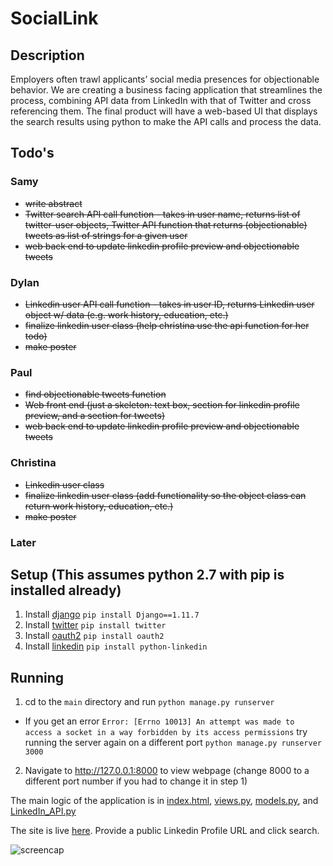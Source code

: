 # SocialLink

## Description
Employers often trawl applicants’ social media presences for objectionable behavior. We are creating a business facing application that streamlines the process, combining API data from LinkedIn with that of Twitter and cross referencing them. The final product will have a web-based UI that displays the search results using python to make the API calls and process the data.

## Todo's

### Samy
* ~~write abstract~~
* ~~Twitter search API call function - takes in user name, returns list of twitter-user objects, Twitter API function that returns (objectionable) tweets as list of strings for a given user~~
* ~~web back end to update linkedin profile preview and objectionable tweets~~

### Dylan
* ~~Linkedin user API call function - takes in user ID, returns Linkedin user object w/ data (e.g. work history, education, etc.)~~
* ~~finalize linkedin user class (help christina use the api function for her todo)~~
* ~~make poster~~

### Paul
* ~~find objectionable tweets function~~
* ~~Web front end (just a skeleton: text box, section for linkedin profile preview, and a section for tweets)~~
* ~~web back end to update linkedin profile preview and objectionable tweets~~

### Christina
* ~~Linkedin user class~~
* ~~finalize linkedin user class (add functionality so the object class can return work history, education, etc.)~~
* ~~make poster~~

### Later

## Setup (This assumes python 2.7 with pip is installed already)
1. Install [django](https://www.djangoproject.com/download/) `pip install Django==1.11.7`
2. Install [twitter](https://pypi.python.org/pypi/twitter) `pip install twitter`
3. Install [oauth2](https://github.com/joestump/python-oauth2) `pip install oauth2`
3. Install [linkedin](https://github.com/ozgur/python-linkedin) `pip install python-linkedin`

## Running
1. cd to the `main` directory and run `python manage.py runserver`
  * If you get an error `Error: [Errno 10013] An attempt was made to access a socket in a way forbidden by its access permissions` try running the server again on a different port `python manage.py runserver 3000`
2. Navigate to http://127.0.0.1:8000 to view webpage (change 8000 to a different port number if you had to change it in step 1)

The main logic of the application is in [index.html](main/socialLink/templates/socialLink/index.html), [views.py](main/socialLink/views.py), [models.py](main/socialLink/models.py), and [LinkedIn_API.py](main/LinkedIn_API.py)

The site is live [here](https://social.impaul.io). Provide a public Linkedin Profile URL and click search.

![screencap](https://i.imgur.com/69avpM2.png)
